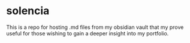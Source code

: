 # solencia
This is a repo for hosting .md files from my obsidian vault that my prove useful for those wishing to gain a deeper insight into my portfolio.
